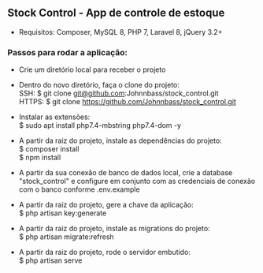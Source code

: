## Stock Control - App de controle de estoque

- Requisitos: Composer, MySQL 8, PHP 7, Laravel 8, jQuery 3.2+

### Passos para rodar a aplicação:

- Crie um diretório local para receber o projeto

- Dentro do novo diretório, faça o clone do projeto:<br>
  SSH: $ git clone git@github.com:Johnnbass/stock_control.git<br>
  HTTPS: $ git clone https://github.com/Johnnbass/stock_control.git

- Instalar as extensões:<br>
  $ sudo apt install php7.4-mbstring php7.4-dom -y

- A partir da raiz do projeto, instale as dependências do projeto:<br>
  $ composer install<br>
  $ npm install

- A partir da sua conexão de banco de dados local, crie a database "stock_control" e configure em conjunto com as credenciais de conexão com o banco conforme .env.example

- A partir da raiz do projeto, gere a chave da aplicação:<br>
  $ php artisan key:generate

- A partir da raiz do projeto, instale as migrations do projeto:<br>
  $ php artisan migrate:refresh

- A partir da raiz do projeto, rode o servidor embutido:<br>
  $ php artisan serve